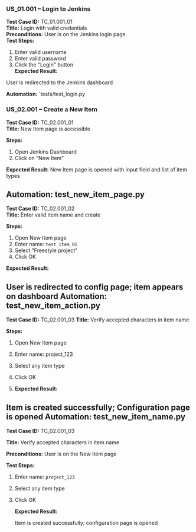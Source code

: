 ### US_01.001 – Login to Jenkins

**Test Case ID:** TC_01.001_01  
**Title:** Login with valid credentials  
**Preconditions:** User is on the Jenkins login page  
**Test Steps:**
1. Enter valid username  
2. Enter valid password  
3. Click the "Login" button  
**Expected Result:** 

User is redirected to the Jenkins dashboard 

**Automation:** `tests/test_login.py

### US_02.001 – Create a New Item

**Test Case ID:** TC_02.001_01  
**Title:** New Item page is accessible

**Steps:**

1. Open Jenkins Dashboard  
2. Click on “New Item”  

**Expected Result:** 
   New Item page is opened with input field and list of item types

**Automation:**  test_new_item_page.py
---

**Test Case ID:** TC_02.001_02  
**Title:** Enter valid item name and create

**Steps:**

1. Open New Item page  
2. Enter name: `test_item_01`  
3. Select "Freestyle project"  
4. Click OK  

**Expected Result:** 

User is redirected to config page; item appears on dashboard
**Automation:**  test_new_item_action.py
---

**Test Case ID:** TC_02.001_03
**Title:** Verify accepted characters in item name

**Steps:**

1. Open New Item page 
2. Enter name: project_123 
3. Select any item type
4. Click OK

5. **Expected Result:** 

Item is created successfully; Configuration page is opened
**Automation:**  test_new_item_name.py
---
**Test Case ID:** TC_02.001_03

**Title:** Verify accepted characters in item name

**Preconditions:** User is on the New Item page

**Test Steps:**

1. Enter name: `project_123`
2. Select any item type
3. Click OK
    
    **Expected Result:**
    
    Item is created successfully; configuration page is opened